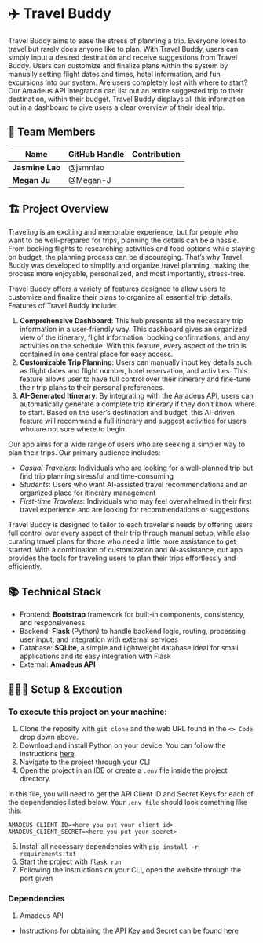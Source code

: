 # ✈️ Travel Buddy

Travel Buddy aims to ease the stress of planning a trip. Everyone loves to travel but rarely does anyone like to plan. With Travel Buddy, users can simply input a desired destination and receive suggestions from Travel Buddy. Users can customize and finalize plans within the system by manually setting flight dates and times, hotel information, and fun excursions into our system. Are users completely lost with where to start? Our Amadeus API integration can list out an entire suggested trip to their destination, within their budget. Travel Buddy displays all this information out in a dashboard to give users a clear overview of their ideal trip.

## 🙌 Team Members

| Name            | GitHub Handle | Contribution |
| --------------- | ------------- | ------------ |
| **Jasmine Lao** | @jsmnlao      |              |
| **Megan Ju**    | @Megan-J      |              |

## 🏗️ Project Overview
Traveling is an exciting and memorable experience, but for people who want to be well-prepared for trips, planning the details can be a hassle. From booking flights to researching activities and food options while staying on budget, the planning process can be discouraging. That’s why Travel Buddy was developed to simplify and organize travel planning, making the process more enjoyable, personalized, and most importantly, stress-free. 

Travel Buddy offers a variety of features designed to allow users to customize and finalize their plans to organize all essential trip details. Features of Travel Buddy include:

1. **Comprehensive Dashboard**: This hub presents all the necessary trip information in a user-friendly way. This dashboard gives an organized view of the itinerary, flight information, booking confirmations, and any activities on the schedule. With this feature, every aspect of the trip is contained in one central place for easy access.
2. **Customizable Trip Planning**: Users can manually input key details such as flight dates and flight number, hotel reservation, and activities. This feature allows user to have full control over their itinerary and fine-tune their trip plans to their personal preferences. 
3. **AI-Generated Itinerary**: By integrating with the Amadeus API, users can automatically generate a complete trip itinerary if they don’t know where to start. Based on the user’s destination and budget, this AI-driven feature will recommend a full itinerary and suggest activities for users who are not sure where to begin. 

Our app aims for a wide range of users who are seeking a simpler way to plan their trips. Our primary audience includes:
- _Casual Travelers_: Individuals who are looking for a well-planned trip but find trip planning stressful and time-consuming
- _Students_: Users who want AI-assisted travel recommendations and an organized place for itinerary management 
- _First-time Travelers_: Individuals who may feel overwhelmed in their first travel experience and are looking for recommendations or suggestions 

Travel Buddy is designed to tailor to each traveler’s needs by offering users full control over every aspect of their trip through manual setup, while also curating travel plans for those who need a little more assistance to get started. With a combination of customization and AI-assistance, our app provides the tools for traveling users to plan their trips effortlessly and efficiently. 


## 📚 Technical Stack

- Frontend: **Bootstrap** framework for built-in components, consistency, and responsiveness
- Backend: **Flask** (Python) to handle backend logic, routing, processing user input, and integration with external services
- Database: **SQLite**, a simple and lightweight database ideal for small applications and its easy integration with Flask 
- External: **Amadeus API**

## 👩🏽‍💻 Setup & Execution

### To execute this project on your machine:

1. Clone the reposity with `git clone` and the web URL found in the `<> Code` drop down above.
2. Download and install Python on your device. You can follow the instructions [here](https://www.python.org/downloads/).
3. Navigate to the project through your CLI
4. Open the project in an IDE or create a `.env` file inside the project directory.

In this file, you will need to get the API Client ID and Secret Keys for each of the dependencies listed below. Your `.env file` should look something like this:

```
AMADEUS_CLIENT_ID=<here you put your client id>
AMADEUS_CLIENT_SECRET=<here you put your secret>
```

5. Install all necessary dependencies with `pip install -r requirements.txt`
6. Start the project with `flask run`
7. Following the instructions on your CLI, open the website through the port given

### Dependencies

1. Amadeus API

- Instructions for obtaining the API Key and Secret can be found [here](https://developers.amadeus.com/self-service/apis-docs/guides/developer-guides/quick-start/)

